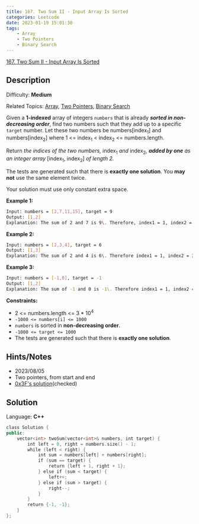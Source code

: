 ```yaml
---
title: 167. Two Sum II - Input Array Is Sorted
categories: Leetcode
date: 2023-01-19 15:01:30
tags:
    - Array
    - Two Pointers
    - Binary Search
---
```


[167\. Two Sum II - Input Array Is Sorted](https://leetcode.com/problems/two-sum-ii-input-array-is-sorted/)

## Description

Difficulty: **Medium**

Related Topics: [Array](https://leetcode.com/tag/array/), [Two Pointers](https://leetcode.com/tag/two-pointers/), [Binary Search](https://leetcode.com/tag/binary-search/)

Given a **1-indexed** array of integers `numbers` that is already **_sorted in non-decreasing order_**, find two numbers such that they add up to a specific `target` number. Let these two numbers be numbers[index<sub>1</sub>] and numbers[index<sub>2</sub>] where 1 <= index<sub>1</sub> < index<sub>2</sub> <= numbers.length.

Return _the indices of the two numbers,_ index<sub>1</sub> _and_ index<sub>2</sub>_, **added by one** as an integer array_ [index<sub>1</sub>, index<sub>2</sub>] _of length 2._

The tests are generated such that there is **exactly one solution**. You **may not** use the same element twice.

Your solution must use only constant extra space.

**Example 1:**

```bash
Input: numbers = [2,7,11,15], target = 9
Output: [1,2]
Explanation: The sum of 2 and 7 is 9\. Therefore, index1 = 1, index2 = 2\. We return [1, 2].
```

**Example 2:**

```bash
Input: numbers = [2,3,4], target = 6
Output: [1,3]
Explanation: The sum of 2 and 4 is 6\. Therefore index1 = 1, index2 = 3\. We return [1, 3].
```

**Example 3:**

```bash
Input: numbers = [-1,0], target = -1
Output: [1,2]
Explanation: The sum of -1 and 0 is -1\. Therefore index1 = 1, index2 = 2\. We return [1, 2].
```

**Constraints:**

* 2 <= numbers.length <= 3 * 10<sup>4</sup>
* `-1000 <= numbers[i] <= 1000`
* `numbers` is sorted in **non-decreasing order**.
* `-1000 <= target <= 1000`
* The tests are generated such that there is **exactly one solution**.

## Hints/Notes

* 2023/08/05
* Two pointers, from start and end
* [0x3F's solution](https://leetcode.cn/problems/two-sum-ii-input-array-is-sorted/solutions/1968341/san-shu-zhi-he-bu-hui-xie-xiang-xiang-sh-6wbq/)(checked)

## Solution

Language: **C++**

```C++
class Solution {
public:
    vector<int> twoSum(vector<int>& numbers, int target) {
        int left = 0, right = numbers.size() - 1;
        while (left < right) {
            int sum = numbers[left] + numbers[right];
            if (sum == target) {
                return {left + 1, right + 1};
            } else if (sum < target) {
                left++;
            } else if (sum > target) {
                right--;
            }
        }
        return {-1, -1};
    }
};
```
